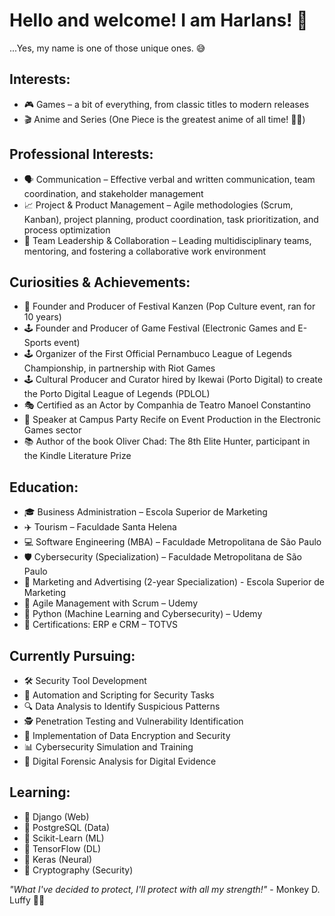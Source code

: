 # Hello and welcome! I am Harlans! 🧙

...Yes, my name is one of those unique ones. 😅

## Interests:

- 🎮 Games – a bit of everything, from classic titles to modern releases
- 🎬 Anime and Series (One Piece is the greatest anime of all time! 🏴‍☠️)

## Professional Interests:

- 🗣️ Communication – Effective verbal and written communication, team coordination, and stakeholder management
- 📈 Project & Product Management – Agile methodologies (Scrum, Kanban), project planning, product coordination, task prioritization, and process optimization
- 🤝 Team Leadership & Collaboration – Leading multidisciplinary teams, mentoring, and fostering a collaborative work environment

## Curiosities & Achievements:

- 🎉 Founder and Producer of Festival Kanzen (Pop Culture event, ran for 10 years)
- 🕹️ Founder and Producer of Game Festival (Electronic Games and E-Sports event)
- 🕹️ Organizer of the First Official Pernambuco League of Legends Championship, in partnership with Riot Games
- 🕹️ Cultural Producer and Curator hired by Ikewai (Porto Digital) to create the Porto Digital League of Legends (PDLOL)
- 🎭 Certified as an Actor by Companhia de Teatro Manoel Constantino
- 🎤 Speaker at Campus Party Recife on Event Production in the Electronic Games sector
- 📚 Author of the book Oliver Chad: The 8th Elite Hunter, participant in the Kindle Literature Prize

## Education:

- 🎓 Business Administration – Escola Superior de Marketing
- ✈️ Tourism – Faculdade Santa Helena
- 💻 Software Engineering (MBA) – Faculdade Metropolitana de São Paulo
- 🛡️ Cybersecurity (Specialization) – Faculdade Metropolitana de São Paulo
- 📢 Marketing and Advertising (2-year Specialization) - Escola Superior de Marketing
- 📑 Agile Management with Scrum – Udemy
- 🐍 Python (Machine Learning and Cybersecurity) – Udemy
- 📜 Certifications: ERP e CRM – TOTVS

## Currently Pursuing:

- 🛠️ Security Tool Development
- 🤖 Automation and Scripting for Security Tasks
- 🔍 Data Analysis to Identify Suspicious Patterns
- 🕵️ Penetration Testing and Vulnerability Identification
- 🔐 Implementation of Data Encryption and Security
- 📊 Cybersecurity Simulation and Training
- 📂 Digital Forensic Analysis for Digital Evidence

## Learning:

- 🌱 Django (Web)
- 🌱 PostgreSQL (Data)
- 🌱 Scikit-Learn (ML)
- 🌱 TensorFlow (DL)
- 🌱 Keras (Neural)
- 🌱 Cryptography (Security)

*"What I've decided to protect, I'll protect with all my strength!"* - Monkey D. Luffy 👊🏼
